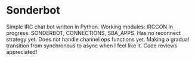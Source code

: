 # Sonderbot
Simple IRC chat bot written in Python.
Working modules: IRCCON
In progress: SONDERBOT, CONNECTIONS, SBA_APPS.
Has no reconnect strategy yet. Does not handle channel ops functions yet.
Making a gradual transition from synchronous to async when I feel like it.
Code reviews appreciated!
